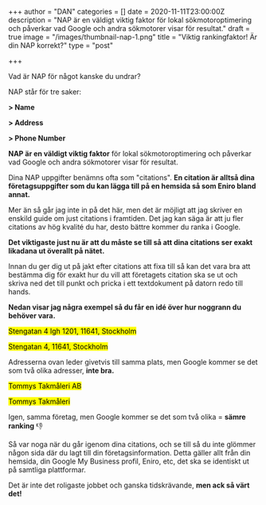 +++
author = "DAN"
categories = []
date = 2020-11-11T23:00:00Z
description = "NAP är en väldigt viktig faktor för lokal sökmotoroptimering och påverkar vad Google och andra sökmotorer visar för resultat."
draft = true
image = "/images/thumbnail-nap-1.png"
title = "Viktig rankingfaktor! Är din NAP korrekt?"
type = "post"

+++

Vad är NAP för något kanske du undrar?

NAP står för tre saker:

**> Name**

**> Address**

**> Phone Number**

**NAP är en väldigt viktig faktor** för lokal sökmotoroptimering och påverkar vad Google och andra sökmotorer visar för resultat.

Dina NAP uppgifter benämns ofta som "citations". **En citation är alltså dina företagsuppgifter som du kan lägga till på en hemsida så som Eniro bland annat.**

Mer än så går jag inte in på det här, men det är möjligt att jag skriver en enskild guide om just citations i framtiden. Det jag kan säga är att ju fler citations av hög kvalité du har, desto bättre kommer du ranka i Google.

**Det viktigaste just nu är att du måste se till så att dina citations ser exakt likadana ut överallt på nätet.**

Innan du ger dig ut på jakt efter citations att fixa till så kan det vara bra att bestämma dig för exakt hur du vill att företagets citation ska se ut och skriva ned det till punkt och pricka i ett textdokument på datorn redo till hands.

**Nedan visar jag några exempel så du får en idé över hur noggrann du behöver vara.**

<mark>Stengatan 4 lgh 1201, 11641, Stockholm</mark>

<mark>Stengatan 4, 11641, Stockholm</mark>

Adresserna ovan leder givetvis till samma plats, men Google kommer se det som två olika adresser, **inte bra.**

<mark>Tommys Takmåleri AB</mark>

<mark>Tommys Takmåleri</mark>

Igen, samma företag, men Google kommer se det som två olika = **sämre ranking** :thumbsdown:

Så var noga när du går igenom dina citations, och se till så du inte glömmer någon sida där du lagt till din företagsinformation. Detta gäller allt från din hemsida, din Google My Business profil, Eniro, etc, det ska se identiskt ut på samtliga plattformar.

Det är inte det roligaste jobbet och ganska tidskrävande, **men ack så värt det!** <a name="steg3"></a><br><br><br>